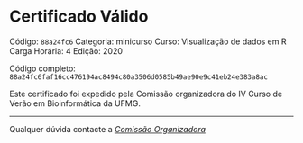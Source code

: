 # Certificado Válido

Código: `88a24fc6`
Categoria: minicurso
Curso: Visualização de dados em R
Carga Horária: 4
Edição: 2020


Código completo: `88a24fc6faf16cc476194ac8494c80a3506d0585b49ae90e9c41eb24e383a8ac`


Este certificado foi expedido pela Comissão organizadora do IV Curso de Verão em Bioinformática da UFMG.

----

Qualquer dúvida contacte a [_Comissão Organizadora_](<mailto:cursobioinfoufmg@gmail.com$subject=[Certificados]>)


